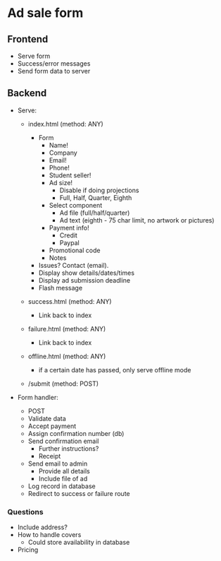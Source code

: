 # Ad sale form

## Frontend

- Serve form
- Success/error messages
- Send form data to server

## Backend

- Serve:

  - index.html (method: ANY)

    - Form
      - Name!
      - Company
      - Email!
      - Phone!
      - Student seller!
      - Ad size!
        - Disable if doing projections
        - Full, Half, Quarter, Eighth
      - Select component
        - Ad file (full/half/quarter)
        - Ad text (eighth - 75 char limit, no artwork or pictures)
      - Payment info!
        - Credit
        - Paypal
      - Promotional code
      - Notes
    - Issues? Contact (email).
    - Display show details/dates/times
    - Display ad submission deadline
    - Flash message

  - success.html (method: ANY)
    - Link back to index
  - failure.html (method: ANY)
    - Link back to index
  - offline.html (method: ANY)
    - if a certain date has passed, only serve offline mode
  - /submit (method: POST)

- Form handler:

  - POST
  - Validate data
  - Accept payment
  - Assign confirmation number (db)
  - Send confirmation email
    - Further instructions?
    - Receipt
  - Send email to admin
    - Provide all details
    - Include file of ad
  - Log record in database
  - Redirect to success or failure route

### Questions

- Include address?
- How to handle covers
  - Could store availability in database
- Pricing
